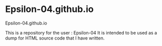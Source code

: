 # Epsilon-04.github.io
Epsilon-04.github.io



This is a repository for the user : Epsilon-04
It is intended to be used as a dump for HTML source code that I have written.
